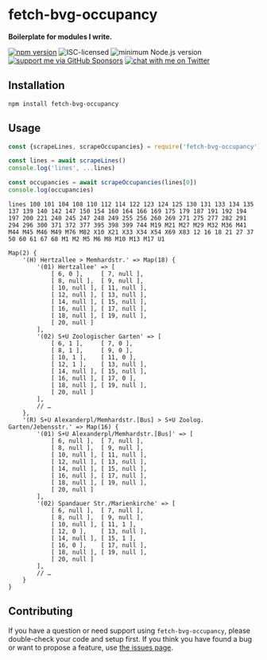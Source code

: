 # fetch-bvg-occupancy

**Boilerplate for modules I write.**

[![npm version](https://img.shields.io/npm/v/fetch-bvg-occupancy.svg)](https://www.npmjs.com/package/fetch-bvg-occupancy)
![ISC-licensed](https://img.shields.io/github/license/derhuerst/fetch-bvg-occupancy.svg)
![minimum Node.js version](https://img.shields.io/node/v/fetch-bvg-occupancy.svg)
[![support me via GitHub Sponsors](https://img.shields.io/badge/support%20me-donate-fa7664.svg)](https://github.com/sponsors/derhuerst)
[![chat with me on Twitter](https://img.shields.io/badge/chat%20with%20me-on%20Twitter-1da1f2.svg)](https://twitter.com/derhuerst)


## Installation

```shell
npm install fetch-bvg-occupancy
```


## Usage

```js
const {scrapeLines, scrapeOccupancies} = require('fetch-bvg-occupancy')

const lines = await scrapeLines()
console.log('lines', ...lines)

const occupancies = await scrapeOccupancies(lines[0])
console.log(occupancies)
```

```
lines 100 101 104 108 110 112 114 122 123 124 125 130 131 133 134 135 137 139 140 142 147 150 154 160 164 166 169 175 179 187 191 192 194 197 200 221 240 245 247 248 249 255 256 260 269 271 275 277 282 291 294 296 300 371 372 377 395 398 399 744 M19 M21 M27 M29 M32 M36 M41 M44 M45 M46 M49 M76 M82 X10 X21 X33 X34 X54 X69 X83 12 16 18 21 27 37 50 60 61 67 68 M1 M2 M5 M6 M8 M10 M13 M17 U1

Map(2) {
	'(H) Hertzallee > Memhardstr.' => Map(18) {
		'(01) Hertzallee' => [
			[ 6, 0 ],     [ 7, null ],
			[ 8, null ],  [ 9, null ],
			[ 10, null ], [ 11, null ],
			[ 12, null ], [ 13, null ],
			[ 14, null ], [ 15, null ],
			[ 16, null ], [ 17, null ],
			[ 18, null ], [ 19, null ],
			[ 20, null ]
		],
		'(02) S+U Zoologischer Garten' => [
			[ 6, 1 ],     [ 7, 0 ],
			[ 8, 1 ],     [ 9, 0 ],
			[ 10, 1 ],    [ 11, 0 ],
			[ 12, 1 ],    [ 13, null ],
			[ 14, null ], [ 15, null ],
			[ 16, null ], [ 17, 0 ],
			[ 18, null ], [ 19, null ],
			[ 20, null ]
		],
		// …
	},
	'(R) S+U Alexanderpl/Memhardstr.[Bus] > S+U Zoolog. Garten/Jebensstr.' => Map(16) {
		'(01) S+U Alexanderpl/Memhardstr.[Bus]' => [
			[ 6, null ],  [ 7, null ],
			[ 8, null ],  [ 9, null ],
			[ 10, null ], [ 11, null ],
			[ 12, null ], [ 13, null ],
			[ 14, null ], [ 15, null ],
			[ 16, null ], [ 17, null ],
			[ 18, null ], [ 19, null ],
			[ 20, null ]
		],
		'(02) Spandauer Str./Marienkirche' => [
			[ 6, null ],  [ 7, null ],
			[ 8, null ],  [ 9, null ],
			[ 10, null ], [ 11, 1 ],
			[ 12, 0 ],    [ 13, null ],
			[ 14, null ], [ 15, 1 ],
			[ 16, 0 ],    [ 17, null ],
			[ 18, null ], [ 19, null ],
			[ 20, null ]
		],
		// …
	}
}
```


## Contributing

If you have a question or need support using `fetch-bvg-occupancy`, please double-check your code and setup first. If you think you have found a bug or want to propose a feature, use [the issues page](https://github.com/derhuerst/fetch-bvg-occupancy/issues).
